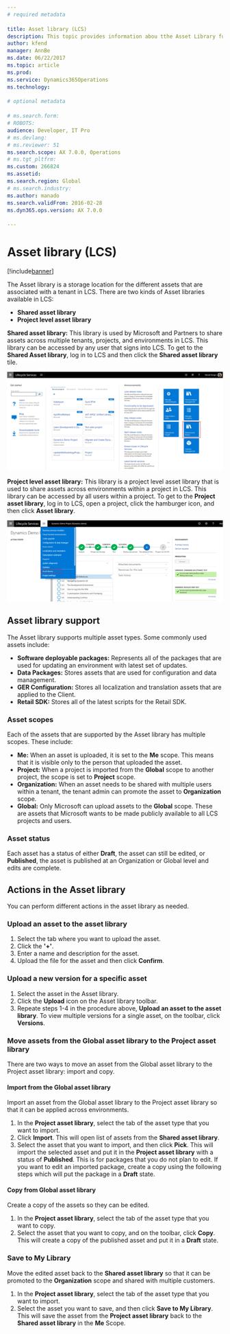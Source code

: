 ```yaml
---
# required metadata

title: Asset library (LCS)
description: This topic provides information abou tthe Asset Library functionality in Lifecycle Services (LCS).
author: kfend
manager: AnnBe
ms.date: 06/22/2017
ms.topic: article
ms.prod: 
ms.service: Dynamics365Operations
ms.technology: 

# optional metadata

# ms.search.form: 
# ROBOTS: 
audience: Developer, IT Pro
# ms.devlang: 
# ms.reviewer: 51
ms.search.scope: AX 7.0.0, Operations
# ms.tgt_pltfrm: 
ms.custom: 266824
ms.assetid: 
ms.search.region: Global
# ms.search.industry: 
ms.author: manado
ms.search.validFrom: 2016-02-28
ms.dyn365.ops.version: AX 7.0.0

---
```


# Asset library (LCS)

[!include[banner](../includes/banner.md)]

The Asset library is a storage location for the different assets that are associated with a tenant in LCS. There are two kinds of Asset libraries available in LCS:
- **Shared asset library**
- **Project level asset library**

**Shared asset library:** This library is used by Microsoft and Partners to share assets across multiple tenants, projects, and environments in LCS. This library can be accessed by any user that signs into LCS. To get to the **Shared Asset library**, log in to LCS and then click the **Shared asset library** tile.
     
  [![sharedassetlibrary](./media/SharedAssetLibrary.jpg)](./media/SharedAssetLibrary.jpg)
  
**Project level asset library:** This library is a project level asset library that is used to share assets across environments within a project in LCS. This library can be accessed by all users within a project. To get to the **Project asset library**, log in to LCS, open a project, click the hamburger icon, and then click **Asset library**.
     
     
 [![projectassetlibrary](./media/ProjectAssetLibrary.jpg)](./media/ProjectAssetLibrary.jpg)

## Asset library support 
The Asset library supports multiple asset types. Some commonly used assets include:
- **Software deployable packages:** Represents all of the packages that are used for updating an environment with latest set of updates.
- **Data Packages:** Stores assets that are used for configuration and data management. 
- **GER Configuration:** Stores all localization and translation assets that are applied to the Client. 
- **Retail SDK:** Stores all of the latest scripts for the Retail SDK. 

### Asset scopes
Each of the assets that are supported by the Asset library has multiple scopes. These include:
- **Me:** When an asset is uploaded, it is set to the **Me** scope. This means that it is visible only to the person that uploaded the asset. 
- **Project:** When a project is imported from the **Global** scope to another project, the scope is set to **Project** scope. 
- **Organization:** When an asset needs to be shared with multiple users within a tenant, the tenant admin can promote the asset to **Organization** scope. 
- **Global:** Only Microsoft can upload assets to the **Global** scope. These are assets that Microsoft wants to be made publicly available to all LCS projects and users.  

### Asset status
Each asset has a status of either **Draft**, the asset can still be edited, or **Published**, the asset is published at an Organization or Global level and edits are complete. 

## Actions in the Asset library
You can perform different actions in the asset library as needed. 

### Upload an asset to the asset library
1. Select the tab where you want to upload the asset.
2. Click the **'+'**. 
3. Enter a name and description for the asset. 
4. Upload the file for the asset and then click **Confirm**. 
    
### Upload a new version for a specific asset
1. Select the asset in the Asset library.
2. Click the **Upload** icon on the Asset library toolbar. 
3. Repeate steps 1-4 in the procedure above, **Upload an asset to the asset library**. 
To view multiple versions for a single asset, on the toolbar, click **Versions**. 

### Move assets from the Global asset library to the Project asset library
There are two ways to move an asset from the Global asset library to the Project asset library: import and copy.

#### Import from the Global asset library
Import an asset from the Global asset library to the Project asset library so that it can be applied across environments. 
1. In the **Project asset library**, select the tab of the asset type that you want to import.
2. Click **Import**. This will open list of assets from the **Shared asset library**. 
3. Select the asset that you want to import, and then click **Pick**.
This will import the selected asset and put it in the **Project asset library** with a status of **Published**. This is for packages that you do not plan to edit. If you want to edit an imported package, create a copy using the following steps which will put the package in a **Draft** state. 
    
#### Copy from Global asset library
Create a copy of the assets so they can be edited. 
1. In the **Project asset library**, select the tab of the asset type that you want to copy.
2. Select the asset that you want to copy, and on the toolbar, click **Copy**.
This will create a copy of the published asset and put it in a **Draft** state.
        
### Save to My Library
Move the edited asset back to the **Shared asset library** so that it can be promoted to the **Organization** scope and shared with multiple customers. 
1. In the **Project asset library**, select the tab of the asset type that you want to import.
2. Select the asset you want to save, and then click **Save to My Library**.
This will save the asset from the **Project asset library** back to the **Shared asset library** in the **Me** Scope. 
  




